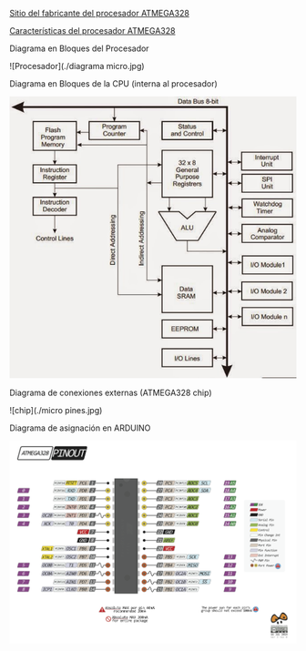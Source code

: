 [Sitio del fabricante del procesador ATMEGA328](http://www.atmel.com/)

[Características del procesador ATMEGA328](http://www.atmel.com/devices/ATMEGA328.aspx)

Diagrama en Bloques del Procesador

![Procesador](./diagrama micro.jpg)

Diagrama en Bloques de la CPU (interna al procesador)

![CPU](./AVR_CPU.jpg)

Diagrama de conexiones externas (ATMEGA328 chip)

![chip](./micro pines.jpg)

Diagrama de asignación en ARDUINO

![ARDUPIN](./ARDUINO/atmega328.png)

